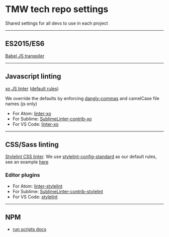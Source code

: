 # TMW tech repo settings
Shared settings for all devs to use in each project

---

## ES2015/ES6
[Babel JS transpiler](https://babeljs.io/)

---

## Javascript linting
[xo JS linter](https://github.com/sindresorhus/xo/) ([default rules](https://github.com/sindresorhus/xo/#default-code-style))

We override the defaults by enforcing [dangly-commas](http://eslint.org/docs/rules/comma-dangle) and camelCase file names (js only)

* For Atom: [linter-xo](https://atom.io/packages/linter-xo)
* For Sublime: [SublimeLinter-contrib-xo](https://packagecontrol.io/packages/SublimeLinter-contrib-xo)
* For VS Code: [linter-xo](https://marketplace.visualstudio.com/items?itemName=samverschueren.linter-xo)

---

## CSS/Sass linting
[Stylelint CSS linter](http://stylelint.io/). We use [stylelint-config-standard](https://github.com/stylelint/stylelint-config-standard) as our default rules, see an example [here](https://github.com/stylelint/stylelint-config-standard#example)

### Editor plugins
* For Atom: [linter-stylelint](https://atom.io/packages/linter-stylelint)
* For Sublime: [SublimeLinter-contrib-stylelint](https://packagecontrol.io/packages/SublimeLinter-contrib-stylelint)
* For VS Code: [stylelint](https://marketplace.visualstudio.com/items?itemName=shinnn.stylelint)

---

## NPM
* [run scripts docs](https://docs.npmjs.com/misc/scripts)
